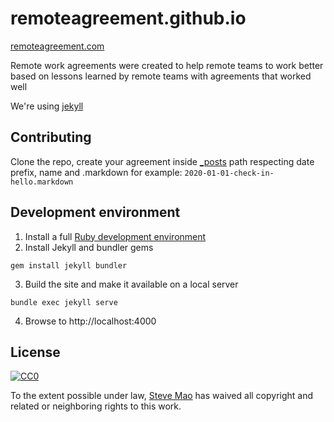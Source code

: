 remoteagreement.github.io
=====================

[remoteagreement.com](https://www.remoteagreement.com/)

Remote work agreements were created to help remote teams to work better based on lessons learned by remote teams with agreements that worked well

We're using [jekyll](https://jekyllrb.com/docs/)


## Contributing
Clone the repo, create your agreement inside [_posts](_posts) path respecting date prefix, name and .markdown
for example:
`2020-01-01-check-in-hello.markdown`


## Development environment
1. Install a full [Ruby development environment](https://jekyllrb.com/docs/installation/)
2. Install Jekyll and bundler gems
```
gem install jekyll bundler
```
3. Build the site and make it available on a local server
```
bundle exec jekyll serve
```
4. Browse to http://localhost:4000

## License

[![CC0](https://i.creativecommons.org/p/zero/1.0/88x31.png)](https://creativecommons.org/publicdomain/zero/1.0/)

To the extent possible under law, [Steve Mao](https://github.com/stevemao) has waived all copyright and related or neighboring rights to this work.
